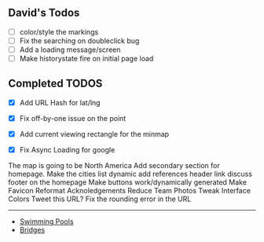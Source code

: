 ## David's Todos

* [ ] color/style the markings
* [ ] Fix the searching on doubleclick bug
* [ ] Add a loading message/screen
* [ ] Make historystate fire on initial page load

## Completed TODOS

* [X] Add URL Hash for lat/lng
* [X] Fix off-by-one issue on the point
* [X] Add current viewing rectangle for the minmap
* [X] Fix Async Loading for google


The map is going to be North America
Add secondary section for homepage.
Make the cities list dynamic
add references header link
discuss footer on the homepage
Make buttons work/dynamically generated
Make Favicon
Reformat Acknoledgements
Reduce Team Photos
Tweak Interface Colors
Tweet this URL?
Fix the rounding error in the URL

--- 

* [Swimming Pools](http://pgh.terrapattern.com/?lat=40.5721195&lng=-79.94004849999999)
* [Bridges](http://pgh.terrapattern.com/?lat=40.4874745&lng=-79.905037)